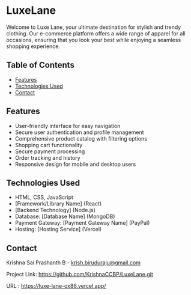 # LuxeLane
Welcome to Luxe Lane, your ultimate destination for stylish and trendy clothing. Our e-commerce platform offers a wide range of apparel for all occasions, ensuring that you look your best while enjoying a seamless shopping experience.

## Table of Contents

- [Features](#features)
- [Technologies Used](#technologies-used)
- [Contact](#contact)

## Features

- User-friendly interface for easy navigation
- Secure user authentication and profile management
- Comprehensive product catalog with filtering options
- Shopping cart functionality
- Secure payment processing
- Order tracking and history
- Responsive design for mobile and desktop users

## Technologies Used

- HTML, CSS, JavaScript
- [Framework/Library Name] (React)
- [Backend Technology] (Node.js)
- Database: [Database Name] (MongoDB)
- Payment Gateway: [Payment Gateway Name] (PayPal)
- Hosting: [Hosting Service] (Vercel)
   
## Contact
Krishna Sai Prashanth B - krish.biruduraju@gmail.com

Project Link: https://github.com/KrishnaCCBP/LuxeLane.git

URL : https://luxe-lane-ox86.vercel.app/
